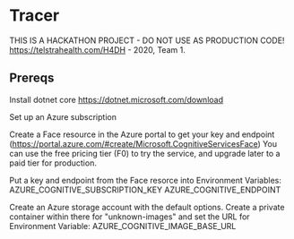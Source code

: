 # Tracer
THIS IS A HACKATHON PROJECT - DO NOT USE AS PRODUCTION CODE!
https://telstrahealth.com/H4DH - 2020, Team 1.


## Prereqs

Install dotnet core https://dotnet.microsoft.com/download

Set up an Azure subscription

Create a Face resource in the Azure portal to get your key and endpoint (https://portal.azure.com/#create/Microsoft.CognitiveServicesFace)
You can use the free pricing tier (F0) to try the service, and upgrade later to a paid tier for production.

Put a key and endpoint from the Face resorce into Environment Variables:
AZURE_COGNITIVE_SUBSCRIPTION_KEY
AZURE_COGNITIVE_ENDPOINT

Create an Azure storage account with the default options.
Create a private container within there for "unknown-images" and set the URL for Environment Variable:
AZURE_COGNITIVE_IMAGE_BASE_URL

